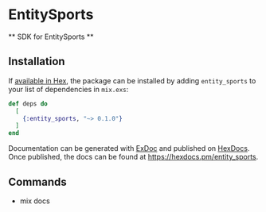 # EntitySports

** SDK for EntitySports **

## Installation

If [available in Hex](https://hex.pm/docs/publish), the package can be installed
by adding `entity_sports` to your list of dependencies in `mix.exs`:

```elixir
def deps do
  [
    {:entity_sports, "~> 0.1.0"}
  ]
end
```

Documentation can be generated with [ExDoc](https://github.com/elixir-lang/ex_doc)
and published on [HexDocs](https://hexdocs.pm). Once published, the docs can
be found at <https://hexdocs.pm/entity_sports>.

## Commands

- mix docs
